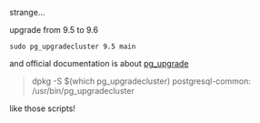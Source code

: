 strange...

upgrade from 9.5 to 9.6

    sudo pg_upgradecluster 9.5 main

and official documentation is about [pg_upgrade](https://www.postgresql.org/docs/9.5/static/pgupgrade.html)

>
> dpkg -S $(which pg_upgradecluster)
> postgresql-common: /usr/bin/pg_upgradecluster

like those scripts!
